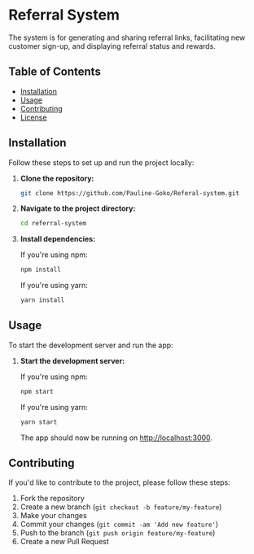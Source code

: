 # Referral System

The system is for generating and sharing referral links, facilitating new customer sign-up, and displaying referral status and rewards.

## Table of Contents

- [Installation](#installation)
- [Usage](#usage)
- [Contributing](#contributing)
- [License](#license)

## Installation

Follow these steps to set up and run the project locally:

1. **Clone the repository:**

    ```bash
    git clone https://github.com/Pauline-Goko/Referal-system.git
    ```

2. **Navigate to the project directory:**

    ```bash
    cd referral-system
    ```

3. **Install dependencies:**

    If you're using npm:

    ```bash
    npm install
    ```

    If you're using yarn:

    ```bash
    yarn install
    ```

## Usage

To start the development server and run the app:

1. **Start the development server:**

    If you're using npm:

    ```bash
    npm start
    ```

    If you're using yarn:

    ```bash
    yarn start
    ```

    The app should now be running on [http://localhost:3000](http://localhost:3000).

## Contributing

If you'd like to contribute to the project, please follow these steps:

1. Fork the repository
2. Create a new branch (`git checkout -b feature/my-feature`)
3. Make your changes
4. Commit your changes (`git commit -am 'Add new feature'`)
5. Push to the branch (`git push origin feature/my-feature`)
6. Create a new Pull Request


